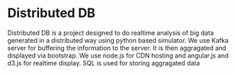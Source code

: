 # Distributed DB

Distributed DB is a project designed to do realtime analysis of big data generated in a distributed way using python based simulator. We use Kafka server for buffering the information to the server. It is then aggragated and displayed via bootstrap.
We use node.js for CDN hosting and angular.js and d3.js for realtime display.
SQL is used for storing aggragated data

